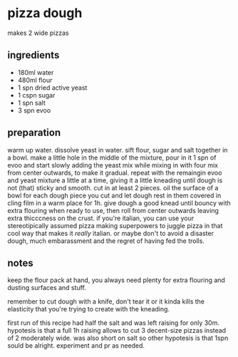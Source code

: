 # pizza dough

makes 2 wide pizzas

## ingredients

- 180ml water
- 480ml flour
- 1 spn dried active yeast
- 1 cspn sugar
- 1 spn salt
- 3 spn evoo

## preparation

warm up water. dissolve yeast in water. sift flour, sugar and salt together in a bowl. make a little hole in the middle of the mixture, pour in it 1 spn of evoo and start slowly adding the yeast mix while mixing in with four mix from center outwards, to make it gradual. repeat with the remaingin evoo and yeast mixture a little at a time, giving it a little kneading until dough is not (that) sticky and smooth. cut in at least 2 pieces. oil the surface of a bowl for each dough piece you cut and let dough rest in them covered in cling film in a warm place for 1h. give dough a good knead until bouncy with extra flouring when ready to use, then roll from center outwards leaving extra thicccness on the crust. if you're italian, you can use your stereotipically assumed pizza making superpowers to juggle pizza in that cool way that makes it *really* italian. or maybe don't to avoid a disaster dough, much embarassment and the regret of having fed the trolls.

## notes

keep the flour pack at hand, you always need plenty for extra flouring and dusting surfaces and stuff.

remember to cut dough with a knife, don't tear it or it kinda kills the elasticity that you're trying to create with the kneading.

first run of this recipe had half the salt and was left raising for only 30m. hypotesis is that a full 1h raising allows to cut 3 decent-size pizzas instead of 2 moderately wide. was also short on salt so other hypotesis is that 1spn sould be alright. experiment and pr as needed.
